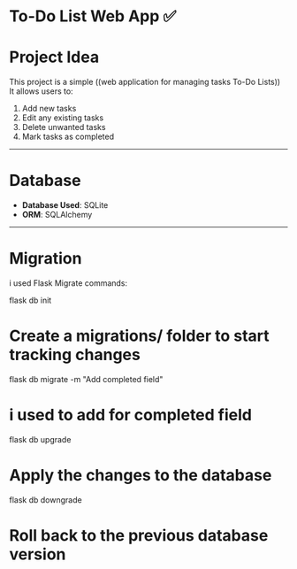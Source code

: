 # To-Do List Web App ✅

# Project Idea  
This project is a simple ((web application for managing tasks To-Do Lists))  
It allows users to:  

1. Add new tasks  
2. Edit any existing tasks  
3. Delete unwanted tasks  
4. Mark tasks as completed  

---

# Database  
- **Database Used**: SQLite  
- **ORM**: SQLAlchemy  

---

# Migration  
i used Flask Migrate commands:  

flask db init
# Create a migrations/ folder to start tracking changes

flask db migrate -m "Add completed field"
# i used to add for completed field

flask db upgrade
# Apply the changes to the database

flask db downgrade
# Roll back to the previous database version
